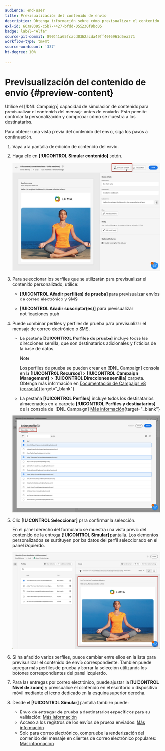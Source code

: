 ```yaml
---
audience: end-user
title: Previsualización del contenido de envío
description: Obtenga información sobre cómo previsualizar el contenido de la entrega con la IU web de Campaign
exl-id: 663a8395-c5b7-4427-bfdd-055230f9bc05
badge: label="Alfa"
source-git-commit: 890141a65fcacd0362acda49ff4066961d5ea371
workflow-type: tm+mt
source-wordcount: '337'
ht-degree: 10%

---
```



# Previsualización del contenido de envío {#preview-content}

Utilice el [!DNL Campaign] capacidad de simulación de contenido para previsualizar el contenido del mensaje antes de enviarlo. Esto permite controlar la personalización y comprobar cómo se muestra a los destinatarios.

Para obtener una vista previa del contenido del envío, siga los pasos a continuación.

1. Vaya a la pantalla de edición de contenido del envío.

   <!--email [Edit content](../content/edit-content.md) screen or to the [Email Designer](../content/get-started-email-designer.md).-->

1. Haga clic en **[!UICONTROL Simular contenido]** botón.

   ![](assets/simulate-button.png)

1. Para seleccionar los perfiles que se utilizarán para previsualizar el contenido personalizado, utilice:

   * **[!UICONTROL Añadir perfil(es) de prueba]** para previsualizar envíos de correo electrónico y SMS

   * **[!UICONTROL Añadir suscriptor(es)]** para previsualizar notificaciones push

1. Puede combinar perfiles y perfiles de prueba para previsualizar el mensaje de correo electrónico o SMS.

   * La pestaña **[!UICONTROL Perfiles de prueba]** incluye todas las direcciones semilla, que son destinatarios adicionales y ficticios de la base de datos.

     >[!NOTE]
     >
     >Los perfiles de prueba se pueden crear en [!DNL Campaign] consola en la **[!UICONTROL Recursos]** > **[!UICONTROL Campaign Management]** > **[!UICONTROL Direcciones semilla]** carpeta. Obtenga más información en [Documentación de Campaign v8 (consola)](https://experienceleague.adobe.com/docs/campaign/campaign-v8/audience/add-profiles/test-profiles.html){target="_blank"}

   * La pestaña **[!UICONTROL Perfiles]** incluye todos los destinatarios almacenados en la carpeta **[!UICONTROL Perfiles y destinatarios]** de la consola de [!DNL Campaign] [Más información](https://experienceleague.adobe.com/docs/campaign/campaign-v8/audience/view-profiles.html){target="_blank"}

   ![](assets/simulate-select-profiles.png)

1. Clic **[!UICONTROL Seleccionar]** para confirmar la selección.

   En el panel derecho del formulario se muestra una vista previa del contenido de la entrega **[!UICONTROL Simular]** pantalla. Los elementos personalizados se sustituyen por los datos del perfil seleccionado en el panel izquierdo.

   ![](assets/simulate-preview.png)

1. Si ha añadido varios perfiles, puede cambiar entre ellos en la lista para previsualizar el contenido de envío correspondiente. También puede agregar más perfiles de prueba y borrar la selección utilizando los botones correspondientes del panel izquierdo.

1. Para las entregas por correo electrónico, puede ajustar la **[!UICONTROL Nivel de zoom]** y previsualice el contenido en el escritorio o dispositivo móvil mediante el icono dedicado en la esquina superior derecha.

1. Desde el **[!UICONTROL Simular]** pantalla también puede:
   * Envío de entregas de prueba a destinatarios específicos para su validación: [Más información](proofs.md)
   * Acceso a los registros de los envíos de prueba enviados: [Más información](proofs.md#access-proofs)
   * Solo para correo electrónico, compruebe la renderización del contenido del mensaje en clientes de correo electrónico populares: [Más información](email-rendering.md)



